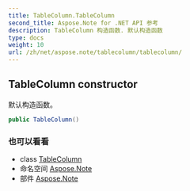 ```yaml
---
title: TableColumn.TableColumn
second_title: Aspose.Note for .NET API 参考
description: TableColumn 构造函数. 默认构造函数
type: docs
weight: 10
url: /zh/net/aspose.note/tablecolumn/tablecolumn/
---
```

## TableColumn constructor

默认构造函数。

```csharp
public TableColumn()
```

### 也可以看看

* class [TableColumn](../)
* 命名空间 [Aspose.Note](../../tablecolumn/)
* 部件 [Aspose.Note](../../../)



